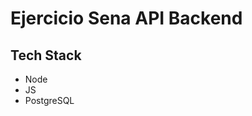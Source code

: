 <h1>Ejercicio Sena API Backend</h1>
<h2>Tech Stack</h2>
<ul>
  <li>Node</li>
  <li>JS</li>
  <li>PostgreSQL</li>
</ul>
